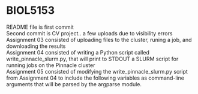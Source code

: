 # BIOL5153  
README file is first commit  
Second commit is CV project.. a few uploads due to visibility errors  
Assignment 03 consisted of uploading files to the cluster, runing a job, and downloading the results  
Assignment 04 consisted of writing a Python script called write_pinnacle_slurm.py, that will print to STDOUT a SLURM script for running jobs on the Pinnacle cluster  
Assignment 05 consisted of modifying the write_pinnacle_slurm.py script from Assignment 04 to include the following variables as command-line arguments that will be parsed by the argparse module.
